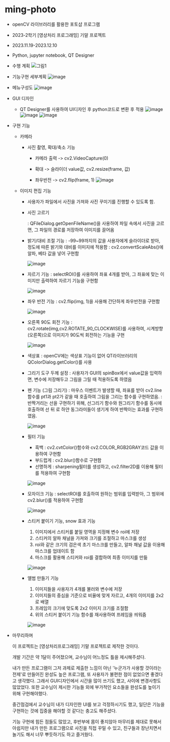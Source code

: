# ming-photo
* openCV 라이브러리를 활용한 포토샵 프로그램
* 2023-2학기 [영상처리 프로그래밍] 기말 프로젝트
* 2023.11.19-2023.12.10
* Python, jupyter notebook, QT Designer

* 수행 계획
  ![그림1](https://github.com/MinseoK1m/ming-photo/assets/138808284/1b9112c1-3964-4dd6-a585-e9b2e56fe2f0)

* 기능구현 세부계획
  ![image](https://github.com/MinseoK1m/ming-photo/assets/138808284/c59e01f5-290f-4c09-9129-6edf6ab6a04f)

* 메뉴구성도
  ![image](https://github.com/MinseoK1m/ming-photo/assets/138808284/da15c149-6e6c-43bd-9d00-e515cd8b16da)


* GUI 디자인
  * QT Designer를 사용하여 UI디자인 후 python코드로 변환 후 적용
     ![image](https://github.com/MinseoK1m/ming-photo/assets/138808284/ced53a50-0243-4636-9760-7ebdd494535b)
      ![image](https://github.com/MinseoK1m/ming-photo/assets/138808284/b15bbe67-5978-41a8-8d0e-a023d5a01a13)
    ![image](https://github.com/MinseoK1m/ming-photo/assets/138808284/91dc1872-efe9-4196-9212-1a36b6baf595)


* 구현 기능
  * 카메라
    * 사진 촬영, 확대/축소 기능
      - 카메라 출력 -> cv2.VideoCapture(0)
      
      - 확대 -> 슬라이더 value값, cv2.resize(frame, 값)
      
      - 좌우반전 -> cv2.flip(frame, 1)
       ![image](https://github.com/MinseoK1m/ming-photo/assets/138808284/26a178bc-992d-471b-8f97-484ffeaa2f7b)


  * 이미지 편집 기능
    * 사용자가 파일에서 사진을 가져와 사진 꾸미기를 진행할 수 있도록 함.
    * 사진 고르기

      : QFileDialog.getOpenFileName()을 사용하여 파일 속에서 사진을 고르면, 그 파일의  경로를 저장하여 이미지를 끌어옴
    - 밝기/대비 조절 기능
      : -99~99까지의 값을 사용자에게 슬라이더로 받아, 정도에 따른 밝기와 대비를 이미지에 적용함
      : cv2.convertScaleAbs()에 알파, 베타 값을 넣어 구현함
      
      ![image](https://github.com/MinseoK1m/ming-photo/assets/138808284/927449b5-af86-4099-bec4-5b5d4d3f120f)
      
    - 자르기 기능
      : selectROI()를 사용하여 좌표 4개를 받아, 그 좌표에 맞는 이미지만 출력하여 자르기 기능을 구현함
      
      ![image](https://github.com/MinseoK1m/ming-photo/assets/138808284/437bc5de-1eb6-46b7-8319-52ec46cbf146)
      
    - 좌우 반전 기능
      : cv2.flip(img, 1)을 사용해 간단하게 좌우반전을 구현함
      
      ![image](https://github.com/MinseoK1m/ming-photo/assets/138808284/6001ec7b-3ad3-4d5d-9c6e-391188ff963b)
      
    - 오른쪽 90도 회전 기능
      : cv2.rotate(img,cv2.ROTATE_90_CLOCKWISE)를 사용하여, 시계방향(오른쪽)으로 이미지가 90도씩 회전하는 기능을 구현
      
      ![image](https://github.com/MinseoK1m/ming-photo/assets/138808284/0febf9eb-d6be-4bfc-93fb-fe8d4ce4e7ca)
 
    - 색상표
      : openCV에는 색상표 기능이 없어 QT라이브러리의 QColorDialog.getColor()를 사용
      
    - 그리기 도구 두께 설정
      : 사용자가 GUI의 spinBox에서 value값을 입력하면, 변수에 저장해두고 그림을 그릴 때 적용하도록 하였음
 
    -  펜 기능 (그림 그리기)
      : 마우스 이벤트가 발생할 때, 좌표를 받아 cv2.line함수를 pt1과 pt2가 같을 때 호출하여     그림을 그리는 함수를 구현하였음.
      : 반짝거리는 선을 구현하기 위해, 선그리기 함수와 원그리기 함수를 동시에 호출하여 선 뒤   로 하얀 동그라미들이 생기게 하여 반짝이는 효과를 구현하였음.

       ![image](https://github.com/MinseoK1m/ming-photo/assets/138808284/e8921ea8-9492-468f-8c25-986788f2bbb9)

    - 필터 기능
      * 흑백 : cv2.cvtColor()함수와 cv2.COLOR_RGB2GRAY코드 값을 이용하여 구현함
      * 부드럽게 : cv2.blur()함수로 구현함
      * 선명하게 : sharpening필터를 생성하고, cv2.filter2D를 이용해 필터를 적용하여 구현함
    
       ![image](https://github.com/MinseoK1m/ming-photo/assets/138808284/176941c6-e9b3-4db4-ac97-6f99747d5f10)

     - 모자이크 기능
      : selectROI를 호출하여 원하는 범위를 입력받아, 그 범위에 cv2.blur()를 적용하여 구현함
  
       ![image](https://github.com/MinseoK1m/ming-photo/assets/138808284/5c565304-e3dd-4e85-ab1e-35a2e4673fd5)
  
     -  스티커 붙이기 기능, snow 효과 기능
        1. 이미지에서 스티커를 붙일 영역을 지정해 변수 roi에 저장
        2. 스티커의 알파 채널을 가져와 크기를 조절하고 마스크를 생성
        3. roi와 같은 크기의 검은색 초기 마스크를 만들고, 알파 채널 값을 이용해 마스크를 업데이트 함
        4. 마스크를 활용해 스티커와 roi를 결합하여 최종 이미지를 만듦
         
         ![image](https://github.com/MinseoK1m/ming-photo/assets/138808284/c0c617bf-0a15-40c3-a86e-909effbb897d)
  
    - 앨범 만들기 기능
        1. 이미지들을 사용자가 4개를 불러와 변수에 저장
        2. 이미지들의 중심을 기준으로 비율에 맞게 자르고, 4개의 이미지를 2x2로 배열
        3. 프레임의 크기에 맞도록 2x2 이미지 크기를 조절함
        4. 위의 스티커 붙이기 기능 함수를 재사용하여 프레임을 씌워줌
  
       ![image](https://github.com/MinseoK1m/ming-photo/assets/138808284/b8fbe376-b9d5-4802-ae94-22001f07c945)


* 마무리하며

  이 프로젝트는 [영상처리프로그래밍] 기말 프로젝트로 제작한 것이다.
  
  개발 기간은 약 1달이 주어졌으며, 교수님이 어느정도 틀을 제시해주셨다.

  내가 만든 프로그램이 그저 과제로 제출한 느낌이 아닌 '누군가가 사용할 것이라는 전제'로 만들어진 완성도 높은 프로그램, 또 사용자가 불편한 점이 없었으면 좋겠다고 생각했다.
  그래서 GUI디자인에서 시간을 많이 쓰기도 했고, 사이에 변경사항도 많았었다.
  또한 교수님이 제시한 기능들 외에 부가적인 요소들을 완성도를 높이기 위해 구현해야했다.
  
  중간점검에서 교수님이 내가 디자인한 UI를 보고 걱정하시기도 했고, 일단은 기능을 구현하는 것에 집중을 해야할 것 같다는 충고도 해주셨다.
  
  기능 구현에 힘든 점들도 많았고, 후반부에 몸이 좋지않아 마무리를 제대로 못해서 아쉽지만
  내가 만든 프로그램으로 사진을 직접 꾸밀 수 있고, 친구들과 장난치면서 놀기도 해서 너무 뿌듯하기도 하고 즐거웠다.
